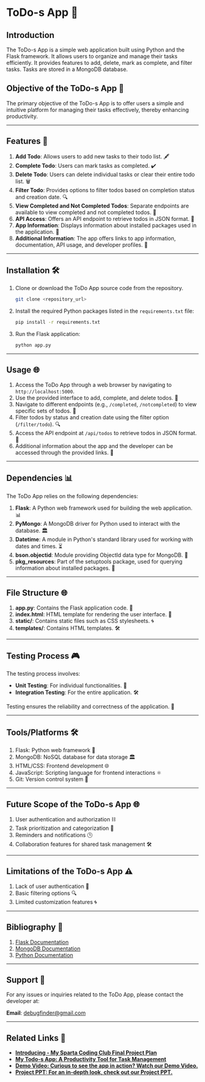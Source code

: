 # ToDo-s App 📅

## Introduction
The ToDo-s App is a simple web application built using Python and the Flask framework. It allows users to organize and manage their tasks efficiently. It provides features to add, delete, mark as complete, and filter tasks. Tasks are stored in a MongoDB database.

## Objective of the ToDo-s App 🎯
The primary objective of the ToDo-s App is to offer users a simple and intuitive platform for managing their tasks effectively, thereby enhancing productivity.

---

## Features 🔗
1. **Add Todo**: Allows users to add new tasks to their todo list. 🖋️
2. **Complete Todo**: Users can mark tasks as completed. ✔️
3. **Delete Todo**: Users can delete individual tasks or clear their entire todo list. 🗑️
4. **Filter Todo**: Provides options to filter todos based on completion status and creation date. 🔍
5. **View Completed and Not Completed Todos**: Separate endpoints are available to view completed and not completed todos. 🔄
6. **API Access**: Offers an API endpoint to retrieve todos in JSON format. 🔢
7. **App Information**: Displays information about installed packages used in the application. 📘️
8. **Additional Information**: The app offers links to app information, documentation, API usage, and developer profiles. 🔗

---

## Installation 🛠️
1. Clone or download the ToDo App source code from the repository.
   ```bash
   git clone <repository_url>
   ```
2. Install the required Python packages listed in the `requirements.txt` file:
   ```bash
   pip install -r requirements.txt
   ```
3. Run the Flask application:
   ```bash
   python app.py
   ```

---

## Usage 🌐
1. Access the ToDo App through a web browser by navigating to `http://localhost:5000`.
2. Use the provided interface to add, complete, and delete todos. 📝
3. Navigate to different endpoints (e.g., `/completed`, `/notcompleted`) to view specific sets of todos. 🔄
4. Filter todos by status and creation date using the filter option (`/filter/todo`). 🔍
5. Access the API endpoint at `/api/todos` to retrieve todos in JSON format. 🔢
6. Additional information about the app and the developer can be accessed through the provided links. 🔗

---

## Dependencies 📊
The ToDo App relies on the following dependencies:
1. **Flask**: A Python web framework used for building the web application. 📊
2. **PyMongo**: A MongoDB driver for Python used to interact with the database. 🏛
3. **Datetime**: A module in Python's standard library used for working with dates and times. ⏳
4. **bson.objectid**: Module providing ObjectId data type for MongoDB. 🔢
5. **pkg_resources**: Part of the setuptools package, used for querying information about installed packages. 📘️

---

## File Structure 🌐
1. **app.py**: Contains the Flask application code. 🔢
2. **index.html**: HTML template for rendering the user interface. 🔄
3. **static/**: Contains static files such as CSS stylesheets. 🌀
4. **templates/**: Contains HTML templates. 🛠️

---

## Testing Process 🎮
The testing process involves:
- **Unit Testing**: For individual functionalities. 🎯
- **Integration Testing**: For the entire application. 🛠️

Testing ensures the reliability and correctness of the application. 🚀

---

## Tools/Platforms 🛠️
1. Flask: Python web framework 🔧
2. MongoDB: NoSQL database for data storage 🏛
3. HTML/CSS: Frontend development 🌐
4. JavaScript: Scripting language for frontend interactions ⚛
5. Git: Version control system 📐

---

## Future Scope of the ToDo-s App 🌐
1. User authentication and authorization ⛓️
2. Task prioritization and categorization 🔘
3. Reminders and notifications 🕒
4. Collaboration features for shared task management 🛠️

---

## Limitations of the ToDo-s App ⚠️
1. Lack of user authentication 🔐
2. Basic filtering options 🔍
3. Limited customization features 🌀

---

## Bibliography 📖
1. [Flask Documentation](https://flask.palletsprojects.com/)
2. [MongoDB Documentation](https://www.mongodb.com/docs/)
3. [Python Documentation](https://docs.python.org/3/)

---

## Support 📢
For any issues or inquiries related to the ToDo App, please contact the developer at:

**Email**: debugfinder@gmail.com

---

## Related Links 🔗
- **[Introducing - My Sparta Coding Club Final Project Plan](https://debugfinder.medium.com/introducing-my-sparta-coding-club-final-project-plan-c14763b07fb6)**
- **[My Todo-s App: A Productivity Tool for Task Management](https://debugfinder.medium.com/my-todo-s-app-a-productivity-tool-for-task-management-2aa0bf6cadf3)**
- **[Demo Video: Curious to see the app in action? Watch our Demo Video.](https://youtu.be/H9i3nVAtEmg)**
- **[Project PPT: For an in-depth look, check out our Project PPT.](https://www.linkedin.com/posts/debugfinder_my-todo-s-app-sparta-coding-club-final-activity-7181275392735948800-NL7J?utm_source=share&utm_medium=member_android)**
